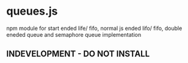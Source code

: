 # queues.js
npm module for start ended life/ fifo, normal js ended lifo/ fifo, double eneded queue and semaphore queue implementation


## INDEVELOPMENT - DO NOT INSTALL



